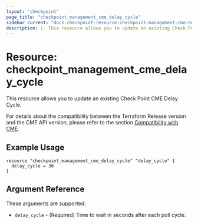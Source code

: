```yaml
---
layout: "checkpoint"
page_title: "checkpoint_management_cme_delay_cycle"
sidebar_current: "docs-checkpoint-resource-checkpoint-management-cme-delay-cycle"
description: |- This resource allows you to update an existing Check Point CME Delay Cycle.
---
```


# Resource: checkpoint_management_cme_delay_cycle

This resource allows you to update an existing Check Point CME Delay Cycle.

For details about the compatibility between the Terraform Release version and the CME API version, please refer to the section [Compatibility with CME](https://registry.terraform.io/providers/CheckPointSW/checkpoint/latest/docs#compatibility-with-cme).


## Example Usage

```hcl
resource "checkpoint_management_cme_delay_cycle" "delay_cycle" {
  delay_cycle = 30
}
```

## Argument Reference

These arguments are supported:

* `delay_cycle` - (Required) Time to wait in seconds after each poll cycle.
